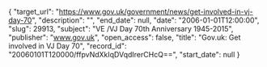{
  "target_url": "https://www.gov.uk/government/news/get-involved-in-vj-day-70", 
  "description": "", 
  "end_date": null, 
  "date": "2006-01-01T12:00:00", 
  "slug": 29913, 
  "subject": "VE /VJ Day 70th Anniversary 1945-2015", 
  "publisher": "www.gov.uk", 
  "open_access": false, 
  "title": "Gov.uk: Get involved in VJ Day 70", 
  "record_id": "20060101T120000/ffpvNdXkIqDVqdIrerCHcQ==", 
  "start_date": null
}

